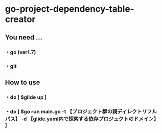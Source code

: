 # go-project-dependency-table-creator

## You need ...

### ・go (ver1.7)

### ・git

## How to use

### ・do [ $glide up ]

### ・do [ $go run main.go -t 【プロジェクト群の親ディレクトリフルパス】 -d 【glide.yaml内で探索する依存プロジェクトのドメイン】 ]
